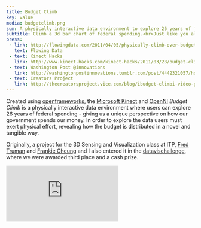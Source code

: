 ```yaml
---
title: Budget Climb
key: value
media: budgetclimb.png
sum: A physically interactive data environment to explore 26 years of federal spending. Physical effort reveals how the budget is distributed in a novel and tangible way.
subtitle: Climb a 3d bar chart of federal spending.<br>Just like you always wanted.
press:
 - link: http://flowingdata.com/2011/04/05/physically-climb-over-budget-data-with-kinect/
   text: Flowing Data
 - text: Kinect Hacks
   link: http://www.kinect-hacks.com/kinect-hacks/2011/03/28/budget-climb-brids-eye-view-government-spending
 - text: Washington Post @innovations
   link: http://washingtonpostinnovations.tumblr.com/post/4442321057/how-newsrooms-and-developers-are-using-technology
 - text: Creators Project
   link: http://thecreatorsproject.vice.com/blog/ibudget-climbi-video-game-visualizes-american-tax-dollar-spending
---
```



Created using [openframeworks](http://www.openframeworks.cc/), the [Microsoft Kinect](https://secure.wikimedia.org/wikipedia/en/wiki/Kinect) and [OpenNI](http://www.openni.org/) _Budget Climb_ is a physically interactive data environment where users can explore 26 years of federal spending - giving us a unique perspective on how our government spends our money. In order to explore the data users must exert physical effort, revealing how the budget is distributed in a novel and tangible way.

Originally, a project for the 3D Sensing and Visualization class at ITP, [Fred Truman](http://fredtruman.com/) and [Frankie Cheung](http://github.com/frankiech) and I also entered it in the [datavischallenge](http://datavizchallenge.org), where we were awarded third place and a cash prize.

<iframe src="http://player.vimeo.com/video/21600369?title=0&amp;byline=0&amp;portrait=0&amp;color=ffffff" frameborder="0" ></iframe>